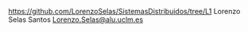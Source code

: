 https://github.com/LorenzoSelas/SistemasDistribuidos/tree/L1
Lorenzo Selas Santos Lorenzo.Selas@alu.uclm.es
